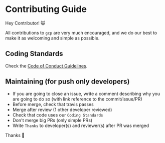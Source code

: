 # Contributing Guide

Hey Contributor! :smiley_cat:

All contributions to `gcp` are very much encouraged, and we do our best to make it as welcoming and simple as possible.

## Coding Standards

Check the [Code of Conduct Guidelines](https://github.com/Horyzone/gcp/blob/master/.github/CODE_OF_CONDUCT.md).

## Maintaining (for push only developers)

- If you are going to close an issue, write a comment describing why you are going to do so (with link reference to the commit/issue/PR)
- Before merge, check that travis passes
- Merge after review (1 other developer reviewed)
- Check that code uses our `Coding Standards`
- Don't merge big PRs (only simple PRs)
- Write `Thanks` to developer(s) and reviewer(s) after PR was merged

Thanks :cake:
